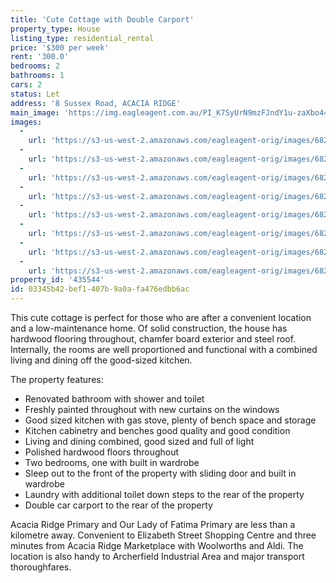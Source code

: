 ```yaml
---
title: 'Cute Cottage with Double Carport'
property_type: House
listing_type: residential_rental
price: '$300 per week'
rent: '300.0'
bedrooms: 2
bathrooms: 1
cars: 2
status: Let
address: '8 Sussex Road, ACACIA RIDGE'
main_image: 'https://img.eagleagent.com.au/PI_K7SyUrN9mzFJndY1u-zaXbo4=/1280x854/smart/https://s3-us-west-2.amazonaws.com/eagleagent-orig/images/6825434/424803414-image-M.jpg'
images:
  -
    url: 'https://s3-us-west-2.amazonaws.com/eagleagent-orig/images/6825441/424803414-image-G.jpg'
  -
    url: 'https://s3-us-west-2.amazonaws.com/eagleagent-orig/images/6825440/424803414-image-F.jpg'
  -
    url: 'https://s3-us-west-2.amazonaws.com/eagleagent-orig/images/6825439/424803414-image-E.jpg'
  -
    url: 'https://s3-us-west-2.amazonaws.com/eagleagent-orig/images/6825438/424803414-image-D.jpg'
  -
    url: 'https://s3-us-west-2.amazonaws.com/eagleagent-orig/images/6825437/424803414-image-C.jpg'
  -
    url: 'https://s3-us-west-2.amazonaws.com/eagleagent-orig/images/6825436/424803414-image-B.jpg'
  -
    url: 'https://s3-us-west-2.amazonaws.com/eagleagent-orig/images/6825435/424803414-image-A.jpg'
  -
    url: 'https://s3-us-west-2.amazonaws.com/eagleagent-orig/images/6825434/424803414-image-M.jpg'
property_id: '435544'
id: 03345b42-bef1-407b-9a0a-fa476edbb6ac
---
```

This cute cottage is perfect for those who are after a convenient location and a low-maintenance home. Of solid construction, the house has hardwood flooring throughout, chamfer board exterior and steel roof. Internally, the rooms are well proportioned and functional with a combined living and dining off the good-sized kitchen.

The property features:

*  Renovated bathroom with shower and toilet
*  Freshly painted throughout with new curtains on the windows
*  Good sized kitchen with gas stove, plenty of bench space and storage
*  Kitchen cabinetry and benches good quality and good condition
*  Living and dining combined, good sized and full of light
*  Polished hardwood floors throughout
*  Two bedrooms, one with built in wardrobe
*  Sleep out to the front of the property with sliding door and built in wardrobe
*  Laundry with additional toilet down steps to the rear of the property
*  Double car carport to the rear of the property

Acacia Ridge Primary and Our Lady of Fatima Primary are less than a kilometre away. Convenient to Elizabeth Street Shopping Centre and three minutes from Acacia Ridge Marketplace with Woolworths and Aldi. The location is also handy to Archerfield Industrial Area and major transport thoroughfares.